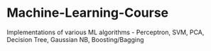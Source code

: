 # Machine-Learning-Course
Implementations of various ML algorithms - Perceptron, SVM, PCA, Decision Tree, Gaussian NB, Boosting/Bagging
